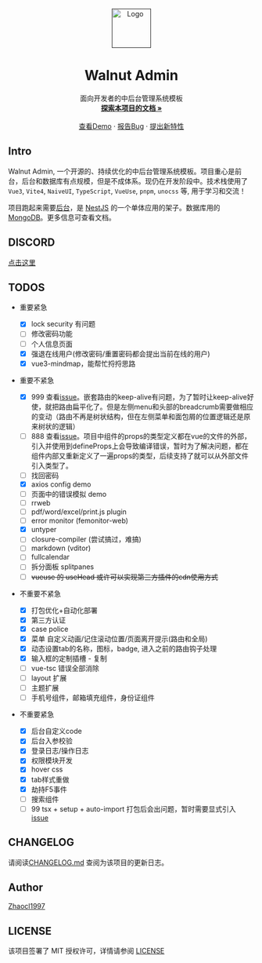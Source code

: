 <!-- PROJECT LOGO -->
<p align="center">
  <a href="">
    <img src="https://github.com/Zhaocl1997/walnut-admin-client/blob/main/public/assets/logo.png" alt="Logo" width="80" height="80">
  </a>

  <h1 align="center">Walnut Admin</h1>
  <p align="center">
    面向开发者的中后台管理系统模板
    <br />
    <a target="_blank" href="https://walnut-admin-doc.netlify.app/"><strong>探索本项目的文档 »</strong></a>
    <br />
    <br />
    <a target="_blank" href="https://www.walnut-admin.com">查看Demo</a>
    ·
    <a target="_blank" href="https://github.com/Zhaocl1997/walnut-admin-client/issues">报告Bug</a>
    ·
    <a target="_blank" href="https://github.com/Zhaocl1997/walnut-admin-client/issues">提出新特性</a>
  </p>

</p>

## Intro

Walnut Admin, 一个开源的、持续优化的中后台管理系统模板。项目重心是前台，后台和数据库有点规模，但是不成体系。现仍在开发阶段中。技术栈使用了 `Vue3`, `Vite4`, `NaiveUI`,  `TypeScript`, `VueUse`, `pnpm`, `unocss` 等, 用于学习和交流！

项目跑起来需要[后台][walnut-admin-server]，是 [NestJS][nestjs-url] 的一个单体应用的架子。数据库用的 [MongoDB](https://www.mongodb.com/)。更多信息可查看文档。

## DISCORD

[点击这里](https://discord.gg/kfVuasVXs2)

## TODOS  

- 重要紧急

  - [x] lock security 有问题
  - [ ] 修改密码功能
  - [ ] 个人信息页面
  - [x] 强退在线用户(修改密码/重置密码都会提出当前在线的用户)
  - [x] vue3-mindmap，能帮忙捋捋思路

- 重要不紧急

  - [x] 999 查看[issue](https://github.com/vuejs/vue-router-next/issues/626)。嵌套路由的keep-alive有问题，为了暂时让keep-alive好使，就把路由扁平化了。但是左侧menu和头部的breadcrumb需要做相应的变动（路由不再是树状结构，但在左侧菜单和面包屑的位置逻辑还是原来树状的逻辑）
  - [ ] 888 查看[issue](https://github.com/vuejs/core/issues/4294)。项目中组件的props的类型定义都在vue的文件的外部，引入并使用到defineProps上会导致编译错误，暂时为了解决问题，都在组件内部又重新定义了一遍props的类型，后续支持了就可以从外部文件引入类型了。
  - [ ] 找回密码
  - [x] axios config demo
  - [ ] 页面中的错误模拟 demo
  - [ ] rrweb
  - [ ] pdf/word/excel/print.js plugin
  - [ ] error monitor (femonitor-web)
  - [x] untyper
  - [ ] closure-compiler (尝试搞过，难搞)
  - [ ] markdown (vditor)
  - [ ] fullcalendar
  - [ ] 拆分面板 splitpanes
  - [ ] ~~vueuse 的 useHead 或许可以实现第三方插件的cdn使用方式~~

- 不重要不紧急

  - [x] 打包优化+自动化部署
  - [x] 第三方认证
  - [x] case police
  - [x] 菜单 自定义动画/记住滚动位置/页面离开提示(路由和全局)
  - [x] 动态设置tab的名称，图标，badge, 进入之前的路由钩子处理
  - [x] 输入框的定制插槽 - 复制
  - [ ] vue-tsc 错误全部消除  
  - [ ] layout 扩展 
  - [ ] 主题扩展
  - [ ] 手机号组件，邮箱填充组件，身份证组件

- 不重要紧急

  - [x] 后台自定义code
  - [x] 后台入参校验
  - [x] 登录日志/操作日志
  - [x] 权限模块开发
  - [x] hover css
  - [x] tab样式重做
  - [x] 劫持F5事件
  - [ ] 搜索组件
  - [ ] 99 tsx + setup + auto-import 打包后会出问题，暂时需要显式引入 [issue](https://github.com/antfu/unplugin-auto-import/issues/75)

## CHANGELOG

请阅读[CHANGELOG.md](./CHANGELOG.md) 查阅为该项目的更新日志。

## Author

[Zhaocl1997][author-url]

## LICENSE

该项目签署了 MIT 授权许可，详情请参阅 [LICENSE][license-url]

<!-- links -->

[author-url]: https://github.com/Zhaocl1997
[walnut-admin-client]: https://github.com/Zhaocl1997/walnut-admin-client
[walnut-admin-server]: https://github.com/Zhaocl1997/walnut-admin-server
[license-url]: https://github.com/Zhaocl1997/walnut-admin-client/blob/main/LICENSE

[nestjs-url]: https://docs.nestjs.com/
